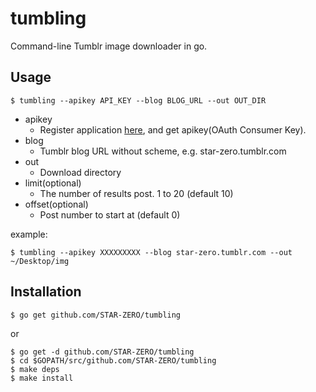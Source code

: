 # tumbling

Command-line Tumblr image downloader in go.

## Usage

```
$ tumbling --apikey API_KEY --blog BLOG_URL --out OUT_DIR
```

* apikey
	* Register application [here](https://www.tumblr.com/oauth/apps), and get apikey(OAuth Consumer Key).
* blog
	* Tumblr blog URL without scheme, e.g. star-zero.tumblr.com
* out
	* Download directory
* limit(optional)
	* The number of results post. 1 to 20 (default 10)
* offset(optional)
	* Post number to start at (default 0)

example:

```
$ tumbling --apikey XXXXXXXXX --blog star-zero.tumblr.com --out ~/Desktop/img
```

## Installation

```
$ go get github.com/STAR-ZERO/tumbling
```

or

```
$ go get -d github.com/STAR-ZERO/tumbling
$ cd $GOPATH/src/github.com/STAR-ZERO/tumbling
$ make deps
$ make install
```

